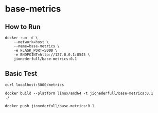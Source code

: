 # base-metrics

## How to Run
```
docker run -d \
    --network=host \
    --name=base-metrics \
    -e FLASK_PORT=5000 \
    -e ENDPOINT=http://127.0.0.1:8545 \
    jionederfull/base-metrics:0.1
```

## Basic Test
```
curl localhost:5000/metrics
```





```
docker build --platform linux/amd64 -t jionederfull/base-metrics:0.1 ./
```
```
docker push jionederfull/base-metrics:0.1
```
